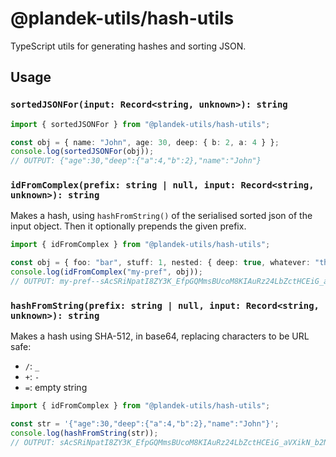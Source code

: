 # @plandek-utils/hash-utils

TypeScript utils for generating hashes and sorting JSON.

## Usage

### `sortedJSONFor(input: Record<string, unknown>): string`

```ts
import { sortedJSONFor } from "@plandek-utils/hash-utils";

const obj = { name: "John", age: 30, deep: { b: 2, a: 4 } };
console.log(sortedJSONFor(obj));
// OUTPUT: {"age":30,"deep":{"a":4,"b":2},"name":"John"}
```

### `idFromComplex(prefix: string | null, input: Record<string, unknown>): string`

Makes a hash, using `hashFromString()` of the serialised sorted json of the input object. Then it optionally prepends the given prefix.

```ts
import { idFromComplex } from "@plandek-utils/hash-utils";

const obj = { foo: "bar", stuff: 1, nested: { deep: true, whatever: "this is" } };
console.log(idFromComplex("my-pref", obj));
// OUTPUT: my-pref--sAcSRiNpatI8ZY3K_EfpGQMmsBUcoM8KIAuRz24LbZctHCEiG_aVXikN_b2NsNAOkes-65cuYCG2zdi5nl6HRw
```

### `hashFromString(prefix: string | null, input: Record<string, unknown>): string`

Makes a hash using SHA-512, in base64, replacing characters to be URL safe:

-  `/`: `_`
-  `+`: `-`
-  `=`: empty string


```ts
import { idFromComplex } from "@plandek-utils/hash-utils";

const str = '{"age":30,"deep":{"a":4,"b":2},"name":"John"}';
console.log(hashFromString(str));
// OUTPUT: sAcSRiNpatI8ZY3K_EfpGQMmsBUcoM8KIAuRz24LbZctHCEiG_aVXikN_b2NsNAOkes-65cuYCG2zdi5nl6HRw
```
